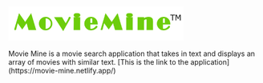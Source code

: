 <p lign='center'>
<img src="src\logo.png" width='350' alt='accessibility text'></p>
Movie Mine is a movie search application that takes in text and displays an array of movies with similar text.
[This is the link to the application](https://movie-mine.netlify.app/)
